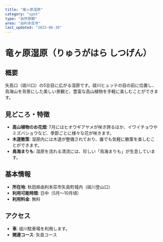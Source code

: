 ```yaml
---
title: "竜ヶ原湿原"
category: "spot"
type: "自然景観"
area: "由利本荘市"
last_updated: "2025-06-30"
---
```


# 竜ヶ原湿原（りゅうがはら しつげん）

## 概要
矢島口（祓川口）の5合目に広がる湿原です。祓川ヒュッテの目の前に位置し、鳥海山を背景にした美しい景観と、豊富な高山植物を手軽に楽しむことができます。

## 見どころ・特徴
- **高山植物のお花畑**: 7月にはヒオウギアヤメが咲き誇るほか、イワイチョウやミズバショウなど、季節ごとに様々な花が咲きます。
- **木道散策**: 湿原内には木道が整備されており、誰でも気軽に散策を楽しむことができます。
- **鳥海まりも**: 湿原を流れる清流には、珍しい「鳥海まりも」が生息しています。

## 基本情報
- **所在地**: 秋田県由利本荘市矢島町城内（祓川登山口）
- **利用可能時間**: 日中（5月～10月頃）
- **利用料金**: 無料

## アクセス
- **車**: 祓川駐車場を利用します。
- **関連コース**: 矢島コース